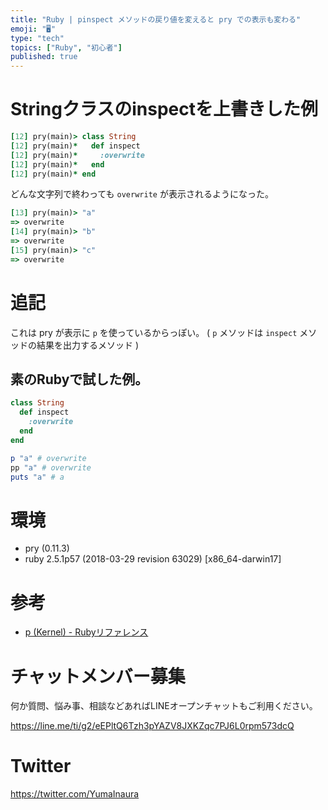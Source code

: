 ```yaml
---
title: "Ruby | pinspect メソッドの戻り値を変えると pry での表示も変わる"
emoji: "🖥"
type: "tech"
topics: ["Ruby", "初心者"]
published: true
---
```



# Stringクラスのinspectを上書きした例

```rb
[12] pry(main)> class String
[12] pry(main)*   def inspect
[12] pry(main)*     :overwrite
[12] pry(main)*   end
[12] pry(main)* end
```

どんな文字列で終わっても `overwrite` が表示されるようになった。

```rb
[13] pry(main)> "a"
=> overwrite
[14] pry(main)> "b"
=> overwrite
[15] pry(main)> "c"
=> overwrite
```

# 追記

これは pry が表示に `p` を使っているからっぽい。
( `p` メソッドは `inspect` メソッドの結果を出力するメソッド )

## 素のRubyで試した例。

```rb
class String
  def inspect
    :overwrite
  end
end

p "a" # overwrite
pp "a" # overwrite
puts "a" # a
```


# 環境

- pry (0.11.3)
- ruby 2.5.1p57 (2018-03-29 revision 63029) [x86_64-darwin17]

# 参考

- [p (Kernel) - Rubyリファレンス](https://ref.xaio.jp/ruby/classes/kernel/p)








<!-- Update From Qiita API -->

# チャットメンバー募集


何か質問、悩み事、相談などあればLINEオープンチャットもご利用ください。

https://line.me/ti/g2/eEPltQ6Tzh3pYAZV8JXKZqc7PJ6L0rpm573dcQ





# Twitter


https://twitter.com/YumaInaura


<!-- Update From Qiita API -->


